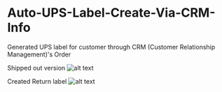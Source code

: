 # Auto-UPS-Label-Create-Via-CRM-Info
Generated UPS label for customer through CRM (Customer Relationship Management)'s Order

Shipped out version
![alt text]()

Created Return label 
![alt text]()

